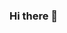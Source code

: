 ### Hi there 👋

<!--
**VPA273/VPA273** is a ✨ _special_ ✨ repository because its `README.md` (this file) appears on your GitHub profile.

Here are some ideas to get you started:

-Я изучаю JS/FE.
